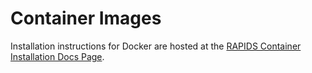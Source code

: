 # Container Images

Installation instructions for Docker are hosted at the [RAPIDS Container Installation Docs
Page](https://docs.rapids.ai/install#docker).

```{relatedexamples}

```
